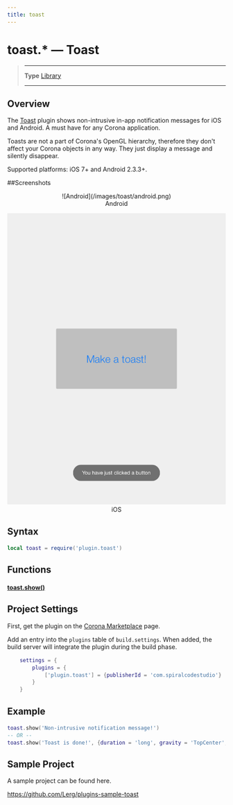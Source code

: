 ```yaml
---
title: toast
---
```

# toast.* &mdash; Toast

> --------------------- ------------------------------------------------------------------------------------------
> __Type__              [Library](https://docs.coronalabs.com/api/type/library.html)
> --------------------- ------------------------------------------------------------------------------------------

## Overview

The [Toast](https://marketplace.coronalabs.com/plugin/toast) plugin shows non-intrusive in-app notification messages for iOS and Android. A must have for any Corona application.

Toasts are not a part of Corona's OpenGL hierarchy, therefore they don't affect your Corona objects in any way. They just display a message and silently disappear.

Supported platforms: iOS 7+ and Android 2.3.3+.

##Screenshots

<center>
![Android](/images/toast/android.png)
<br>Android

![iPad](/images/toast/ios.png)
<br>iOS
</center>

## Syntax
```lua
local toast = require('plugin.toast')
```
## Functions

#### [toast.show()](/plugin/toast/show)

## Project Settings

First, get the plugin on the [Corona Marketplace](https://marketplace.coronalabs.com/plugin/toast) page.

Add an entry into the `plugins` table of `build.settings`. When added, the build server will integrate the plugin during the build phase.

```lua
	settings = {
		plugins = {
			['plugin.toast'] = {publisherId = 'com.spiralcodestudio'}
		}
	}
```

## Example

```lua
toast.show('Non-intrusive notification message!')
-- OR --
toast.show('Toast is done!', {duration = 'long', gravity = 'TopCenter', offset = {0, 128}})
```

## Sample Project

A sample project can be found here.

https://github.com/Lerg/plugins-sample-toast